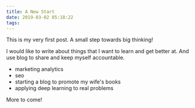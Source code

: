 ```yaml
---
title: A New Start
date: 2019-03-02 05:18:22
tags:
---
```


This is my very first post. A small step towards big thinking!

I would like to write about things that I want to learn and get better at. And use blog to share and keep myself accountable.

* marketing analytics
* seo
* starting a blog to promote my wife's books
* applying deep learning to real problems

More to come!


